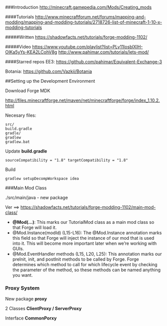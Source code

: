 ###Introduction
http://minecraft.gamepedia.com/Mods/Creating_mods

####Tutorials
http://www.minecraftforum.net/forums/mapping-and-modding/mapping-and-modding-tutorials/2718726-list-of-minecraft-1-10-x-modding-tutorials

#####Written
https://shadowfacts.net/tutorials/forge-modding-1102/

#####Video
https://www.youtube.com/playlist?list=PLy11IosblXIH-OIKa5yYs-KEA2LCohV8g
http://www.pahimar.com/tutorials/lets-mod/

####Starred repos
 EE3: https://github.com/pahimar/Equivalent-Exchange-3
 
 Botania: https://github.com/Vazkii/Botania

##Setting up the Development Environment

Download Forge MDK

http://files.minecraftforge.net/maven/net/minecraftforge/forge/index_1.10.2.html

Necesary files:

	src/
	build.gradle
	gradle/
	gradlew
	gradlew.bat

Update **build.gradle**

    sourceCompatibility = "1.8" targetCompatibility = "1.8"

Build 

    gradlew setupDecompWorkspace idea
    
###Main Mod Class

./src/main/java - new package

Ver ==> https://shadowfacts.net/tutorials/forge-modding-1102/main-mod-class/

- **@Mod(...)**: This marks our TutorialMod class as a main mod class so that Forge will load it.
- @Mod.Instance(modId) (L15-L16): The @Mod.Instance annotation marks this field so that Forge will
 inject the instance of our mod that is used into it. This will become more important later when
  we’re working with GUIs.
- @Mod.EventHandler methods (L15, L20, L25): This annotation marks our preInit, init, and postInit
 methods to be called by Forge. Forge determines which method to call for which lifecycle event by checking the parameter of the method, so these methods can be named anything you want.
 
### Proxy System
New package **proxy**

2 Classes **ClientProxy / ServerProxy**

Interface **CommonPorxy**